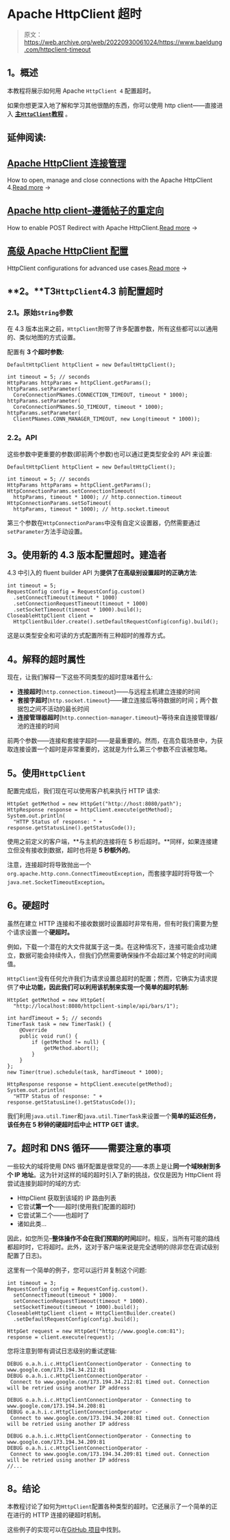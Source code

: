 # Apache HttpClient 超时

> 原文：<https://web.archive.org/web/20220930061024/https://www.baeldung.com/httpclient-timeout>

## **1。概述**

本教程将展示如何用 Apache `HttpClient 4` 配置超时。

如果你想更深入地了解和学习其他很酷的东西，你可以使用 http client——直接进入 **[主`HttpClient`教程](/web/20220625174301/https://www.baeldung.com/httpclient-guide "Cool basic and more advanced things you can do with the HttpClient 4")** 。

## 延伸阅读:

## [Apache HttpClient 连接管理](/web/20220625174301/https://www.baeldung.com/httpclient-connection-management)

How to open, manage and close connections with the Apache HttpClient 4.[Read more](/web/20220625174301/https://www.baeldung.com/httpclient-connection-management) →

## [Apache http client–遵循帖子的重定向](/web/20220625174301/https://www.baeldung.com/httpclient-redirect-on-http-post)

How to enable POST Redirect with Apache HttpClient.[Read more](/web/20220625174301/https://www.baeldung.com/httpclient-redirect-on-http-post) →

## [高级 Apache HttpClient 配置](/web/20220625174301/https://www.baeldung.com/httpclient-advanced-config)

HttpClient configurations for advanced use cases.[Read more](/web/20220625174301/https://www.baeldung.com/httpclient-advanced-config) →

## **2。**T3`HttpClient`4.3 前配置超时

### **2.1。原始`String`参数**

在 4.3 版本出来之前，`HttpClient`附带了许多配置参数，所有这些都可以以通用的、类似地图的方式设置。

配置有 **3 个超时参数:**

```
DefaultHttpClient httpClient = new DefaultHttpClient();

int timeout = 5; // seconds
HttpParams httpParams = httpClient.getParams();
httpParams.setParameter(
  CoreConnectionPNames.CONNECTION_TIMEOUT, timeout * 1000);
httpParams.setParameter(
  CoreConnectionPNames.SO_TIMEOUT, timeout * 1000);
httpParams.setParameter(
  ClientPNames.CONN_MANAGER_TIMEOUT, new Long(timeout * 1000));
```

### **2.2。API**

这些参数中更重要的参数(即前两个参数)也可以通过更类型安全的 API 来设置:

```
DefaultHttpClient httpClient = new DefaultHttpClient();

int timeout = 5; // seconds
HttpParams httpParams = httpClient.getParams();
HttpConnectionParams.setConnectionTimeout(
  httpParams, timeout * 1000); // http.connection.timeout
HttpConnectionParams.setSoTimeout(
  httpParams, timeout * 1000); // http.socket.timeout
```

第三个参数在`HttpConnectionParams`中没有自定义设置器，仍然需要通过`setParameter`方法手动设置。

## **3。使用新的 4.3 版本配置超时。建造者**

4.3 中引入的 fluent builder API 为**提供了在高级别设置超时的正确方法**:

```
int timeout = 5;
RequestConfig config = RequestConfig.custom()
  .setConnectTimeout(timeout * 1000)
  .setConnectionRequestTimeout(timeout * 1000)
  .setSocketTimeout(timeout * 1000).build();
CloseableHttpClient client = 
  HttpClientBuilder.create().setDefaultRequestConfig(config).build();
```

这是以类型安全和可读的方式配置所有三种超时的推荐方式。

## **4。解释的超时属性**

现在，让我们解释一下这些不同类型的超时意味着什么:

*   **连接超时**(`http.connection.timeout`)——与远程主机建立连接的时间
*   **套接字超时**(`http.socket.timeout`)——建立连接后等待数据的时间；两个数据包之间不活动的最长时间
*   **连接管理器超时**(`http.connection-manager.timeout`)–等待来自连接管理器/池的连接的时间

前两个参数——连接和套接字超时——是最重要的。然而，在高负载场景中，为获取连接设置一个超时是非常重要的，这就是为什么第三个参数不应该被忽略。

## **5。使用`HttpClient`**

配置完成后，我们现在可以使用客户机来执行 HTTP 请求:

```
HttpGet getMethod = new HttpGet("http://host:8080/path");
HttpResponse response = httpClient.execute(getMethod);
System.out.println(
  "HTTP Status of response: " + response.getStatusLine().getStatusCode());
```

使用之前定义的客户端，**与主机的连接将在 5 秒后超时。**同样，如果连接建立但没有接收到数据，超时也将是 **5 秒额外的**。

注意，连接超时将导致抛出一个`org.apache.http.conn.ConnectTimeoutException`，而套接字超时将导致一个`java.net.SocketTimeoutException`。

## **6。硬超时**

虽然在建立 HTTP 连接和不接收数据时设置超时非常有用，但有时我们需要为整个请求设置一个**硬超时。**

例如，下载一个潜在的大文件就属于这一类。在这种情况下，连接可能会成功建立，数据可能会持续传入，但我们仍然需要确保操作不会超过某个特定的时间阈值。

`HttpClient`没有任何允许我们为请求设置总超时的配置；然而，它确实为请求提供了**中止功能，因此我们可以利用该机制来实现一个简单的超时机制:**

```
HttpGet getMethod = new HttpGet(
  "http://localhost:8080/httpclient-simple/api/bars/1");

int hardTimeout = 5; // seconds
TimerTask task = new TimerTask() {
    @Override
    public void run() {
        if (getMethod != null) {
            getMethod.abort();
        }
    }
};
new Timer(true).schedule(task, hardTimeout * 1000);

HttpResponse response = httpClient.execute(getMethod);
System.out.println(
  "HTTP Status of response: " + response.getStatusLine().getStatusCode());
```

我们利用`java.util.Timer`和`java.util.TimerTask`来设置一个**简单的延迟任务，该任务在 5 秒钟的硬超时后中止 HTTP GET 请求**。

## **7。超时和 DNS 循环——需要注意的事项**

一些较大的域将使用 DNS 循环配置是很常见的——本质上是让**同一个域映射到多个 IP 地址**。这为针对这样的域的超时引入了新的挑战，仅仅是因为 HttpClient 将尝试连接到超时的域的方式:

*   HttpClient 获取到该域的 IP 路由列表
*   它尝试**第一个**——超时(使用我们配置的超时)
*   它尝试第二个——也超时了
*   诸如此类…

因此，如您所见–**整体操作不会在我们预期的时间**超时。相反，当所有可能的路线都超时时，它将超时。此外，这对于客户端来说是完全透明的(除非您在调试级别配置了日志)。

这里有一个简单的例子，您可以运行并复制这个问题:

```
int timeout = 3;
RequestConfig config = RequestConfig.custom().
  setConnectTimeout(timeout * 1000).
  setConnectionRequestTimeout(timeout * 1000).
  setSocketTimeout(timeout * 1000).build();
CloseableHttpClient client = HttpClientBuilder.create()
  .setDefaultRequestConfig(config).build();

HttpGet request = new HttpGet("http://www.google.com:81");
response = client.execute(request);
```

您将注意到带有调试日志级别的重试逻辑:

```
DEBUG o.a.h.i.c.HttpClientConnectionOperator - Connecting to www.google.com/173.194.34.212:81
DEBUG o.a.h.i.c.HttpClientConnectionOperator - 
 Connect to www.google.com/173.194.34.212:81 timed out. Connection will be retried using another IP address

DEBUG o.a.h.i.c.HttpClientConnectionOperator - Connecting to www.google.com/173.194.34.208:81
DEBUG o.a.h.i.c.HttpClientConnectionOperator - 
 Connect to www.google.com/173.194.34.208:81 timed out. Connection will be retried using another IP address

DEBUG o.a.h.i.c.HttpClientConnectionOperator - Connecting to www.google.com/173.194.34.209:81
DEBUG o.a.h.i.c.HttpClientConnectionOperator - 
 Connect to www.google.com/173.194.34.209:81 timed out. Connection will be retried using another IP address
//...
```

## **8。结论**

本教程讨论了如何为`HttpClient`配置各种类型的超时。它还展示了一个简单的正在进行的 HTTP 连接的硬超时机制。

这些例子的实现可以在[GitHub 项目](https://web.archive.org/web/20220625174301/https://github.com/eugenp/tutorials/tree/master/httpclient-simple "HttpClient example project - configure timeout")中找到。